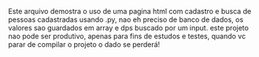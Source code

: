 Este arquivo demostra o uso de uma pagina html com cadastro e busca de pessoas cadastradas
usando .py, nao eh preciso de banco de dados, os valores sao guardados em array 
e dps buscado por um input. este projeto nao pode ser produtivo, apenas para fins
de estudos e testes, quando vc parar de compilar o projeto o dado se perderá!
